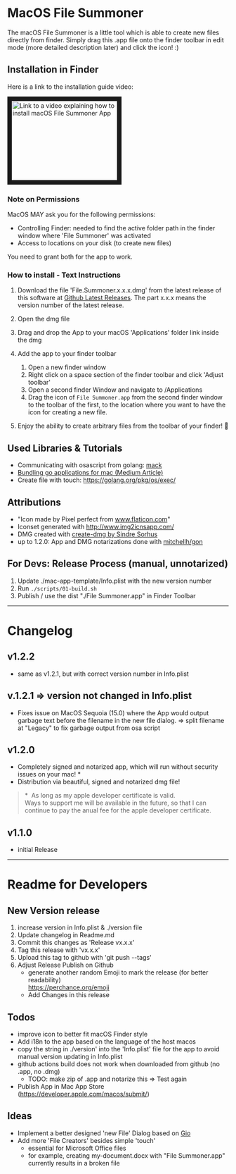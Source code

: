# MacOS File Summoner

The macOS File Summoner is a little tool which is able to create new files directly from finder.
Simply drag this .app file onto the finder toolbar in edit mode (more detailed description later) and click the icon! :)

## Installation in Finder

Here is a link to the installation guide video:

<a href="http://www.youtube.com/watch?feature=player_embedded&v=iY6vKWqmnFg
" target="_blank"><img src="http://img.youtube.com/vi/iY6vKWqmnFg/0.jpg" 
alt="Link to a video explaining how to install macOS File Summoner App" width="240" height="180" border="10" /></a>

### Note on Permissions

MacOS MAY ask you for the following permissions:

- Controlling Finder: needed to find the active folder path in the finder window where 'File Summoner' was activated
- Access to locations on your disk (to create new files)

You need to grant both for the app to work.

### How to install - Text Instructions

1. Download the file 'File.Summoner.x.x.x.dmg' from the latest release of this software at [Github Latest Releases](https://github.com/bjesuiter/macos-file-summoner/releases/latest). The part x.x.x means the version number of the latest release.

2. Open the dmg file
3. Drag and drop the App to your macOS 'Applications' folder link inside the dmg
4. Add the app to your finder toolbar
   1. Open a new finder window
   2. Right click on a space section of the finder toolbar and click 'Adjust toolbar'
   3. Open a second finder Window and navigate to /Applications
   4. Drag the icon of `File Summoner.app` from the second finder window to the toolbar of the first,
      to the location where you want to have the icon for creating a new file.
5. Enjoy the ability to create arbitrary files from the toolbar of your finder! 🎉

## Used Libraries & Tutorials

- Communicating with osascript from golang: [mack](https://github.com/andybrewer/mack)
- [Bundling go applications for mac (Medium Article)](https://medium.com/@mattholt/packaging-a-go-application-for-macos-f7084b00f6b5)
- Create file with touch: https://golang.org/pkg/os/exec/

## Attributions

- "Icon made by Pixel perfect from www.flaticon.com"
- Iconset generated with http://www.img2icnsapp.com/
- DMG created with [create-dmg by Sindre Sorhus](https://www.npmjs.com/package/create-dmg)
- up to 1.2.0: App and DMG notarizations done with [mitchellh/gon](https://github.com/mitchellh/gon)

## For Devs: Release Process (manual, unnotarized)

1. Update ./mac-app-template/Info.plist with the new version number
2. Run `./scripts/01-build.sh`
3. Publish / use the dist "./File Summoner.app" in Finder Toolbar

---

# Changelog

## v1.2.2

- same as v1.2.1, but with correct version number in Info.plist

## v.1.2.1 => version not changed in Info.plist

- Fixes issue on MacOS Sequoia (15.0) where the App would output garbage text before the filename in the new file dialog.
  => split filename at "Legacy" to fix garbage output from osa script

## v1.2.0

- Completely signed and notarized app, which will run without security issues on your mac! \*️
- Distribution via beautiful, signed and notarized dmg file!

> \* ️
> As long as my apple developer certificate is valid.  
> Ways to support me will be available in the future, so that I can continue to pay the anual fee for the apple developer certificate.

## v1.1.0

- initial Release

---

# Readme for Developers

## New Version release

1. increase version in Info.plist & ./version file
2. Update changelog in Readme.md
3. Commit this changes as 'Release vx.x.x'
4. Tag this release with 'vx.x.x'
5. Upload this tag to github with 'git push --tags'
6. Adjust Release Publish on Github
   - generate another random Emoji to mark the release (for better readability)  
     https://perchance.org/emoji
   - Add Changes in this release

## Todos

- improve icon to better fit macOS Finder style
- Add i18n to the app based on the language of the host macos
- copy the string in ./version' into the 'Info.plist' file for the app to avoid manual version updating in Info.plist
- github actions build does not work when downloaded from github (no .app, no .dmg)
  - TODO: make zip of .app and notarize this => Test again
- Publish App in Mac App Store (https://developer.apple.com/macos/submit/)

## Ideas

- Implement a better designed 'new File' Dialog based on [Gio](https://gioui.org/)
- Add more 'File Creators' besides simple 'touch'
  - essential for Microsoft Office files
  - for example, creating my-document.docx with "File Summoner.app" currently results in a broken file
